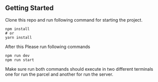 ## Getting Started

Clone this repo and run following command for starting the project.

```
npm install
# or
yarn install
```

After this Please run following commands

```
npm run dev
npm run start
```

Make sure run both commands should execute in two different terminals one for run the parcel and another for run the server.
